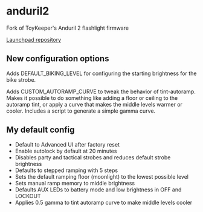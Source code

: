 # anduril2

Fork of ToyKeeper's Anduril 2 flashlight firmware

[Launchpad repository](https://code.launchpad.net/~toykeeper/flashlight-firmware/anduril2)

## New configuration options

Adds DEFAULT\_BIKING\_LEVEL for configuring the starting brightness for the
bike strobe.

Adds CUSTOM\_AUTORAMP\_CURVE to tweak the behavior of tint-autoramp. Makes it
possible to do something like adding a floor or ceiling to the autoramp tint,
or apply a curve that makes the middle levels warmer or cooler. Includes a
script to generate a simple gamma curve.

## My default config

 - Default to Advanced UI after factory reset
 - Enable autolock by default at 20 minutes
 - Disables party and tactical strobes and reduces default strobe brightness
 - Defaults to stepped ramping with 5 steps
 - Sets the default ramping floor (moonlight) to the lowest possible level
 - Sets manual ramp memory to middle brightness
 - Defaults AUX LEDs to battery mode and low brightness in OFF and LOCKOUT
 - Applies 0.5 gamma to tint autoramp curve to make middle levels cooler
